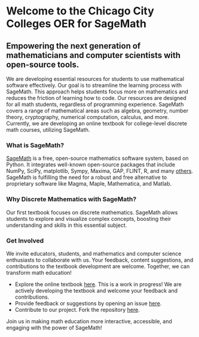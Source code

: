# Welcome to the Chicago City Colleges OER for SageMath

## Empowering the next generation of mathematicians and computer scientists with open-source tools.

We are developing essential resources for students to use mathematical software effectively. Our goal is to streamline the learning process with SageMath. This approach helps students focus more on mathematics and reduces the friction of learning how to code. Our resources are designed for all math students, regardless of programming experience. SageMath covers a range of mathematical areas such as algebra, geometry, number theory, cryptography, numerical computation, calculus, and more. Currently, we are developing an online textbook for college-level discrete math courses, utilizing SageMath.

### What is SageMath?

[SageMath](https://www.sagemath.org/) is a free, open-source mathematics software system, based on Python. It integrates well-known open-source packages that include NumPy, SciPy, matplotlib, Sympy, Maxima, GAP, FLINT, R, and many [others](https://doc.sagemath.org/html/en/reference/spkg/). SageMath is fulfilling the need for a robust and free alternative to proprietary software like Magma, Maple, Mathematica, and Matlab.

### Why Discrete Mathematics with SageMath?

Our first textbook focuses on discrete mathematics. SageMath allows students to explore and visualize complex concepts, boosting their understanding and skills in this essential subject.

### Get Involved

We invite educators, students, and mathematics and computer science enthusiasts to collaborate with us. Your feedback, content suggestions, and contributions to the textbook development are welcome. Together, we can transform math education!

- Explore the online textbook [here](https://sagemathoer-ccc.github.io/sage-discrete-math/Discrete-Math-with-SageMath.html). This is a work in progress! We are actively developing the textbook and welcome your feedback and contributions.
- Provide feedback or suggestions by opening an issue [here](https://github.com/SageMathOER-CCC/sage-discrete-math/issues).
- Contribute to our project. Fork the repository [here](https://github.com/SageMathOER-CCC/sage-discrete-math).

Join us in making math education more interactive, accessible, and engaging with the power of SageMath!
